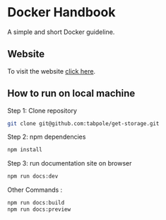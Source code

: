 # Docker Handbook

A simple and short Docker guideline.

## Website

To visit the website [click here](https://tabpole.github.io/get-storage).

## How to run on local machine

Step 1: Clone repository

```bash
git clone git@github.com:tabpole/get-storage.git
```

Step 2: npm dependencies

```bash
npm install
```

Step 3: run documentation site on browser

```bash
npm run docs:dev
```

Other Commands :

```bash
npm run docs:build
npm run docs:preview
```
